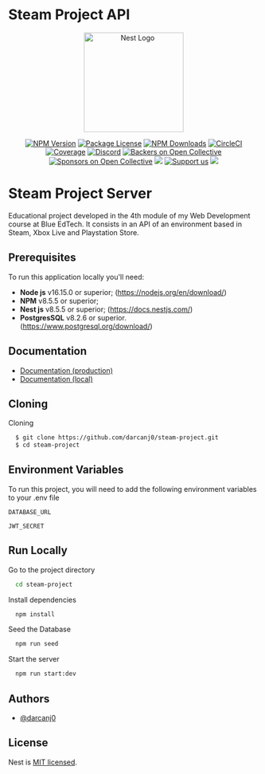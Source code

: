 # Steam Project API

<p align="center">
  <a href="http://nestjs.com/" target="blank"><img src="https://nestjs.com/img/logo-small.svg" width="200" alt="Nest Logo" /></a>
</p>

[circleci-image]: https://img.shields.io/circleci/build/github/nestjs/nest/master?token=abc123def456
[circleci-url]: https://circleci.com/gh/nestjs/nest

  <p align="center"></p>
    <p align="center">
<a href="https://www.npmjs.com/~nestjscore" target="_blank"><img src="https://img.shields.io/npm/v/@nestjs/core.svg" alt="NPM Version" /></a>
<a href="https://www.npmjs.com/~nestjscore" target="_blank"><img src="https://img.shields.io/npm/l/@nestjs/core.svg" alt="Package License" /></a>
<a href="https://www.npmjs.com/~nestjscore" target="_blank"><img src="https://img.shields.io/npm/dm/@nestjs/common.svg" alt="NPM Downloads" /></a>
<a href="https://circleci.com/gh/nestjs/nest" target="_blank"><img src="https://img.shields.io/circleci/build/github/nestjs/nest/master" alt="CircleCI" /></a>
<a href="https://coveralls.io/github/nestjs/nest?branch=master" target="_blank"><img src="https://coveralls.io/repos/github/nestjs/nest/badge.svg?branch=master#9" alt="Coverage" /></a>
<a href="https://discord.gg/G7Qnnhy" target="_blank"><img src="https://img.shields.io/badge/discord-online-brightgreen.svg" alt="Discord"/></a>
<a href="https://opencollective.com/nest#backer" target="_blank"><img src="https://opencollective.com/nest/backers/badge.svg" alt="Backers on Open Collective" /></a>
<a href="https://opencollective.com/nest#sponsor" target="_blank"><img src="https://opencollective.com/nest/sponsors/badge.svg" alt="Sponsors on Open Collective" /></a>
  <a href="https://paypal.me/kamilmysliwiec" target="_blank"><img src="https://img.shields.io/badge/Donate-PayPal-ff3f59.svg"/></a>
    <a href="https://opencollective.com/nest#sponsor"  target="_blank"><img src="https://img.shields.io/badge/Support%20us-Open%20Collective-41B883.svg" alt="Support us"></a>
  <a href="https://twitter.com/nestframework" target="_blank"><img src="https://img.shields.io/twitter/follow/nestframework.svg?style=social&label=Follow"></a>
</p>

# Steam Project Server

Educational project developed in the 4th module of my Web Development course at Blue EdTech. It consists in an API of an environment based in Steam, Xbox Live and Playstation Store.

## Prerequisites

To run this application locally you'll need:

- **Node js** v16.15.0 or superior; (https://nodejs.org/en/download/)
- **NPM** v8.5.5 or superior;
- **Nest js** v8.5.5 or superior; (https://docs.nestjs.com/)
- **PostgresSQL** v8.2.6 or superior. (https://www.postgresql.org/download/)

## Documentation

- [Documentation (production)](https://steam-project-api.onrender.com/api)
- [Documentation (local)](https://localhost:3001/api)

## Cloning

Cloning

```bash
  $ git clone https://github.com/darcanj0/steam-project.git
  $ cd steam-project
```

## Environment Variables

To run this project, you will need to add the following environment variables to your .env file

`DATABASE_URL`

`JWT_SECRET`

## Run Locally

Go to the project directory

```bash
  cd steam-project
```

Install dependencies

```bash
  npm install
```

Seed the Database

```bash
  npm run seed
```

Start the server

```bash
  npm run start:dev
```

## Authors

- [@darcanj0](https://www.github.com/darcanj0)

## License

Nest is [MIT licensed](LICENSE).
